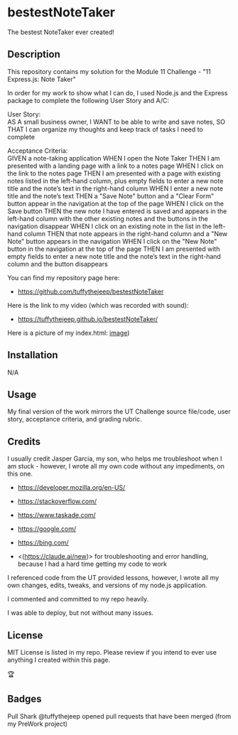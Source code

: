 # bestestNoteTaker

The bestest NoteTaker ever created!

## Description

This repository contains my solution for the Module 11 Challenge - "11 Express.js: Note Taker"

In order for my work to show what I can do, I used Node.js and the Express package to complete the following User Story and A/C:

User Story: \
AS A small business owner, I WANT to be able to write and save notes, SO THAT I can organize my thoughts and keep track of tasks I need to complete

Acceptance Criteria: \
GIVEN a note-taking application
WHEN I open the Note Taker
THEN I am presented with a landing page with a link to a notes page
WHEN I click on the link to the notes page
THEN I am presented with a page with existing notes listed in the left-hand column, plus empty fields to enter a new note title and the note’s text in the right-hand column
WHEN I enter a new note title and the note’s text
THEN a "Save Note" button and a "Clear Form" button appear in the navigation at the top of the page
WHEN I click on the Save button
THEN the new note I have entered is saved and appears in the left-hand column with the other existing notes and the buttons in the navigation disappear
WHEN I click on an existing note in the list in the left-hand column
THEN that note appears in the right-hand column and a "New Note" button appears in the navigation
WHEN I click on the "New Note" button in the navigation at the top of the page
THEN I am presented with empty fields to enter a new note title and the note’s text in the right-hand column and the button disappears

You can find my repository page here:

- <https://github.com/tuffythejeep/bestestNoteTaker>

Here is the link to my video (which was recorded with sound):

- <https://tuffythejeep.github.io/bestestNoteTaker/>

Here is a picture of my index.html:
[image](https://github.com/user-attachments/assets/f9b3ab98-7d27-489d-996f-be0cdf046ab5))


## Installation

N/A

## Usage

My final version of the work mirrors the UT Challenge source file/code, user story, acceptance criteria, and grading rubric.

## Credits

I usually credit Jasper Garcia, my son, who helps me troubleshoot when I am stuck - however, I wrote all my own code without any impediments, on this one.

- <https://developer.mozilla.org/en-US/>

- <https://stackoverflow.com/>

- <https://www.taskade.com/>

- <https://google.com/>

- <https://bing.com/>

- <(https://claude.ai/new)> for troubleshooting and error handling, because I had a hard time getting my code to work


I referenced code from the UT provided lessons, however, I wrote all my own changes, edits, tweaks, and versions of my node.js application.

I commented and committed to my repo heavily.

I was able to deploy, but not without many issues.

## License

MIT License is listed in my repo. Please review if you intend to ever use anything I created within this page.

:trophy:

## Badges

Pull Shark
@tuffythejeep opened pull requests that have been merged (from my PreWork project)
